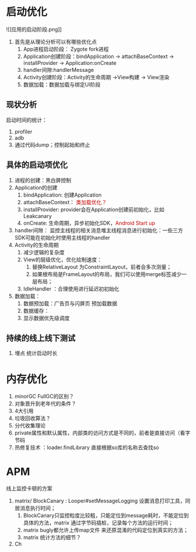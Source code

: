 # 启动优化

![[应用的启动阶段.png]]
1. 首先是从理论分析可以有哪些优化点
	1.  App进程启动阶段： Zygote fork进程
	2. Application创建阶段：bindApplication  -> attachBaseContext -> installProvider -> Application:onCreate
	3. handler间隙:handlerMessage
	4. Activity创建阶段：Activity的生命周期 ->View构建 -> View渲染
	5. 数据加载：数据加载与绑定UI阶段
## 现状分析
启动时间的统计：
1. profiler 
2. adb
3. 通过代码dump；控制起始和终止
## 具体的启动项优化
1. 进程的创建：黑白屏控制
2. Application的创建
	1. bindApplication: 创建Application
	2. attachBaseContext：<font color="#c00000"> 类加载优化？</font>
	3. installProvider: provider会在Application创建前初始化，比如Leakcanary
	4. onCreate: 生命周期，异步初始化SDK，<font color="#c00000">Android Start up</font>
3. handler间隙： 监控主线程的相关消息堆主线程消息进行初始化：一些三方SDK可能在初始化时使用主线程的handler
4. Activity的生命周期
	1. 减少逻辑的复杂度
	2. View的层级优化，优化绘制速度：
		1.  替换RelativeLayout 为ConstraintLayout，前者会多次测量；
		2. 如果根布局是FrameLayout的布局，我们可以使用merge标签减少一层布局；
	3. IdleHandler ：合理使用进行延迟初初始化
5. 数据加载：
	1. 数据预加载：广告页与闪屏页 预加载数据
	2.  数据缓存： 
	3. 显示数据优先级调度
## 持续的线上线下测试
1. 埋点 统计启动时长
# 内存优化
 1. minorGC  FullGC的区别？
 2. 对象晋升到老年代的条件？
 3. 4大引用
 4. 垃圾回收算法？
 5. 分代收集理论
 6. private属性和默认属性，内部类的访问方式是不同的，前者是直接访问（看字节码
 7. 热修复技术 ：loader.findLibrary 直接根据so库的名称去查找so
# APM
线上监控卡顿的方案
1. matrix/ BlockCanary : Looper#setMessageLogging 设置消息打印工具，同居消息执行时间；
	1. BlockCanary只监控粒度比较粗，只能定位到message耗时，不能定位到具体的方法，matrix 通过字节码插桩，记录每个方法的运行时间；
	2. matrix bugly都允许上传map文件 来还原混淆的代码定位到真实的方法；
	3. matrix 统计方法的细节？
2. Ch